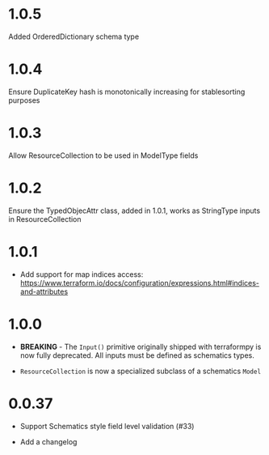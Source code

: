 # 1.0.5

Added OrderedDictionary schema type

# 1.0.4

Ensure DuplicateKey hash is monotonically increasing for stablesorting purposes

# 1.0.3

Allow ResourceCollection to be used in ModelType fields

# 1.0.2

Ensure the TypedObjecAttr class, added in 1.0.1, works as StringType inputs in ResourceCollection

# 1.0.1

* Add support for map indices access: https://www.terraform.io/docs/configuration/expressions.html#indices-and-attributes

# 1.0.0

* **BREAKING** - The `Input()` primitive originally shipped with terraformpy is now fully deprecated.
  All inputs must be defined as schematics types.

* `ResourceCollection` is now a specialized subclass of a schematics `Model`

# 0.0.37

* Support Schematics style field level validation (#33)

* Add a changelog
